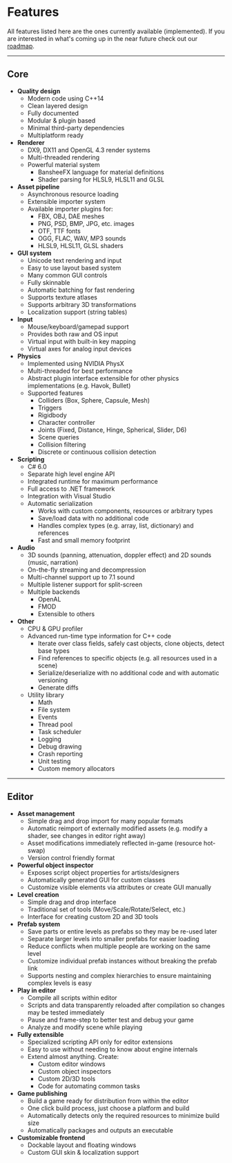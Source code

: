 # Features

All features listed here are the ones currently available (implemented). If you are interested in what's coming up in the near future check out our [roadmap](roadmap.md).
  
---------------------------------------------------  
  
## Core
* __Quality design__
  * Modern code using C++14
  * Clean layered design
  * Fully documented
  * Modular & plugin based
  * Minimal third-party dependencies
  * Multiplatform ready
* __Renderer__
  * DX9, DX11 and OpenGL 4.3 render systems
  * Multi-threaded rendering
  * Powerful material system
    * BansheeFX language for material definitions
    * Shader parsing for HLSL9, HLSL11 and GLSL
* __Asset pipeline__
  * Asynchronous resource loading
  * Extensible importer system
  * Available importer plugins for:
    * FBX, OBJ, DAE meshes
    * PNG, PSD, BMP, JPG, etc. images
    * OTF, TTF fonts
	* OGG, FLAC, WAV, MP3 sounds
    * HLSL9, HLSL11, GLSL shaders
* __GUI system__
  * Unicode text rendering and input
  * Easy to use layout based system
  * Many common GUI controls
  * Fully skinnable
  * Automatic batching for fast rendering
  * Supports texture atlases
  * Supports arbitrary 3D transformations
  * Localization support (string tables)
* __Input__
  * Mouse/keyboard/gamepad support
  * Provides both raw and OS input
  * Virtual input with built-in key mapping
  * Virtual axes for analog input devices
* __Physics__
  * Implemented using NVIDIA PhysX
  * Multi-threaded for best performance
  * Abstract plugin interface extensible for other physics implementations (e.g. Havok, Bullet)
  * Supported features
    * Colliders (Box, Sphere, Capsule, Mesh)
    * Triggers
    * Rigidbody
    * Character controller
    * Joints (Fixed, Distance, Hinge, Spherical, Slider, D6)
	* Scene queries
	* Collision filtering
	* Discrete or continuous collision detection
* __Scripting__
  * C# 6.0
  * Separate high level engine API
  * Integrated runtime for maximum performance
  * Full access to .NET framework
  * Integration with Visual Studio
  * Automatic serialization
	* Works with custom components, resources or arbitrary types
	* Save/load data with no additional code
	* Handles complex types (e.g. array, list, dictionary) and references
	* Fast and small memory footprint
* __Audio__
  * 3D sounds (panning, attenuation, doppler effect) and 2D sounds (music, narration)
  * On-the-fly streaming and decompression
  * Multi-channel support up to 7.1 sound
  * Multiple listener support for split-screen
  * Multiple backends
    * OpenAL
	* FMOD
	* Extensible to others
* __Other__
  * CPU & GPU profiler
  * Advanced run-time type information for C++ code
    * Iterate over class fields, safely cast objects, clone objects, detect base types
	* Find references to specific objects (e.g. all resources used in a scene)
	* Serialize/deserialize with no additional code and with automatic versioning
	* Generate diffs
  * Utility library
    * Math
	* File system
    * Events
	* Thread pool
    * Task scheduler
    * Logging
	* Debug drawing
	* Crash reporting
	* Unit testing
	* Custom memory allocators

---------------------------------------------------	
	
## Editor
* __Asset management__
  * Simple drag and drop import for many popular formats
  * Automatic reimport of externally modified assets (e.g. modify a shader, see changes in editor right away)
  * Asset modifications immediately reflected in-game (resource hot-swap)
  * Version control friendly format
* __Powerful object inspector__
  * Exposes script object properties for artists/designers
  * Automatically generated GUI for custom classes
  * Customize visible elements via attributes or create GUI manually
* __Level creation__
  * Simple drag and drop interface
  * Traditional set of tools (Move/Scale/Rotate/Select, etc.)
  * Interface for creating custom 2D and 3D tools
* __Prefab system__
  * Save parts or entire levels as prefabs so they may be re-used later
  * Separate larger levels into smaller prefabs for easier loading
  * Reduce conflicts when multiple people are working on the same level
  * Customize individual prefab instances without breaking the prefab link
  * Supports nesting and complex hierarchies to ensure maintaining complex levels is easy
* __Play in editor__
  * Compile all scripts within editor
  * Scripts and data transparently reloaded after compilation so changes may be tested immediately
  * Pause and frame-step to better test and debug your game
  * Analyze and modify scene while playing
* __Fully extensible__
  * Specialized scripting API only for editor extensions
  * Easy to use without needing to know about engine internals
  * Extend almost anything. Create:
	* Custom editor windows
	* Custom object inspectors
	* Custom 2D/3D tools
	* Code for automating common tasks
* __Game publishing__
  * Build a game ready for distribution from within the editor
  * One click build process, just choose a platform and build
  * Automatically detects only the required resources to minimize build size
  * Automatically packages and outputs an executable
* __Customizable frontend__
  * Dockable layout and floating windows
  * Custom GUI skin & localization support